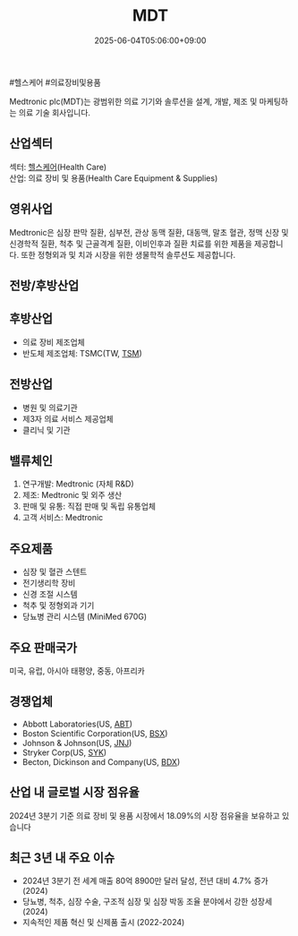 ﻿---
title: "MDT"
date: 2025-06-04T05:06:00+09:00
lastmod: 2025-06-04T05:06:00+09:00
type: docs
sidebar:
  open: true
weight: 558
---
<div style="display:none">
  <meta property="article:published_time" content="2025-06-03T20:06:00Z" />
  <meta property="article:modified_time" content="2025-06-03T20:06:00Z" />
</div>
#헬스케어 #의료장비및용품 

Medtronic plc(MDT)는 광범위한 의료 기기와 솔루션을 설계, 개발, 제조 및 마케팅하는 의료 기술 회사입니다.

## 산업섹터

섹터: [헬스케어](/industry-study/2산업헬스케어/)(Health Care)  
산업: 의료 장비 및 용품(Health Care Equipment & Supplies)

## 영위사업

Medtronic은 심장 판막 질환, 심부전, 관상 동맥 질환, 대동맥, 말초 혈관, 정맥 신장 및 신경학적 질환, 척추 및 근골격계 질환, 이비인후과 질환 치료를 위한 제품을 제공합니다. 또한 정형외과 및 치과 시장을 위한 생물학적 솔루션도 제공합니다.

## 전방/후방산업

## 후방산업

- 의료 장비 제조업체
- 반도체 제조업체: TSMC(TW, [TSM](/company-analysis/tsm/))

## 전방산업

- 병원 및 의료기관
- 제3자 의료 서비스 제공업체
- 클리닉 및 기관

## 밸류체인

1. 연구개발: Medtronic (자체 R&D)
2. 제조: Medtronic 및 외주 생산
3. 판매 및 유통: 직접 판매 및 독립 유통업체
4. 고객 서비스: Medtronic

## 주요제품

- 심장 및 혈관 스텐트
- 전기생리학 장비
- 신경 조절 시스템
- 척추 및 정형외과 기기
- 당뇨병 관리 시스템 (MiniMed 670G)

## 주요 판매국가

미국, 유럽, 아시아 태평양, 중동, 아프리카

## 경쟁업체

- Abbott Laboratories(US, [ABT](/company-analysis/abt/))
- Boston Scientific Corporation(US, [BSX](/company-analysis/bsx/))
- Johnson & Johnson(US, [JNJ](/company-analysis/jnj/))
- Stryker Corp(US, [SYK](/company-analysis/syk/))
- Becton, Dickinson and Company(US, [BDX](/company-analysis/bdx/))

## 산업 내 글로벌 시장 점유율

2024년 3분기 기준 의료 장비 및 용품 시장에서 18.09%의 시장 점유율을 보유하고 있습니다

## 최근 3년 내 주요 이슈

- 2024년 3분기 전 세계 매출 80억 8900만 달러 달성, 전년 대비 4.7% 증가 (2024)
- 당뇨병, 척추, 심장 수술, 구조적 심장 및 심장 박동 조율 분야에서 강한 성장세 (2024)
- 지속적인 제품 혁신 및 신제품 출시 (2022-2024)

